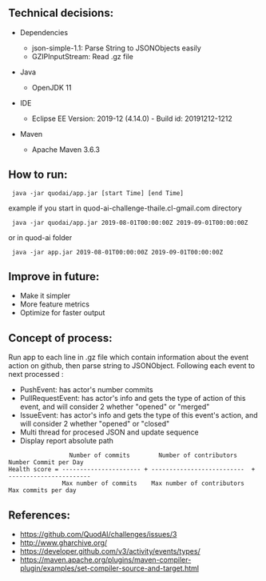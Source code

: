 
## Technical decisions:
- Dependencies
  * json-simple-1.1: Parse String to JSONObjects easily
  * GZIPInputStream: Read .gz file
  
- Java
  * OpenJDK 11
  
- IDE
  * Eclipse EE Version: 2019-12 (4.14.0) - Build id: 20191212-1212
 
- Maven
  * Apache Maven 3.6.3
 
 ## How to run:
   ``` java -jar quodai/app.jar [start Time] [end Time]``` 
   
  example if you start in quod-ai-challenge-thaile.cl-gmail.com directory
   
   ``` java -jar quodai/app.jar 2019-08-01T00:00:00Z 2019-09-01T00:00:00Z```
   
   or in quod-ai folder
   
   ``` java -jar app.jar 2019-08-01T00:00:00Z 2019-09-01T00:00:00Z```
   
 ## Improve in future:
  + Make it simpler
  + More feature metrics
  + Optimize for faster output
  
 ## Concept of process:
  Run app to each line in .gz file which contain information about the event action on github, then parse string to JSONObject. Following each event to next processed :
  - PushEvent: has actor's number commits
  - PullRequestEvent: has actor's info and gets the type of action of this event, and will consider 2 whether "opened" or "merged"
  - IssueEvent: has actor's info and gets the type of this event's action, and will consider 2 whether "opened" or "closed"
  - Multi thread for procesed JSON and update sequence
  - Display report absolute path  
  ```
                   Number of commits        Number of contributors       Number Commit per Day
  Health score = ---------------------- + --------------------------  + -----------------------
                 Max number of commits    Max number of contributors      Max commits per day
  ```                 
## References:
   - https://github.com/QuodAI/challenges/issues/3
   - http://www.gharchive.org/
   - https://developer.github.com/v3/activity/events/types/
   - https://maven.apache.org/plugins/maven-compiler-plugin/examples/set-compiler-source-and-target.html
